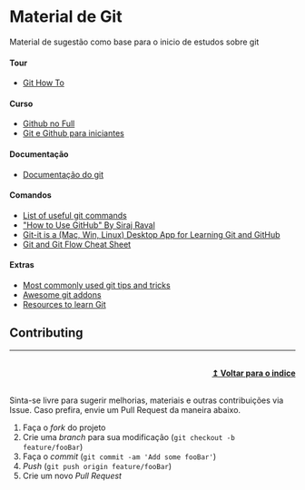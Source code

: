 # Material de Git
Material de sugestão como base para o inicio de estudos sobre git

#### Tour
* [Git How To]

#### Curso
* [Github no Full]
* [Git e Github para iniciantes]

#### Documentação 
* [Documentação do git]

#### Comandos
* [List of useful git commands]
* ["How to Use GitHub" By Siraj Raval]
* [Git-it is a (Mac, Win, Linux) Desktop App for Learning Git and GitHub]
* [Git and Git Flow Cheat Sheet]

#### Extras
* [Most commonly used git tips and tricks]
* [Awesome git addons]
* [Resources to learn Git]

## Contributing
----

<br/>
<div align="right">
    <b><a href="#indice">↥ Voltar para o indice</a></b>
</div>
<br/>

Sinta-se livre para sugerir melhorias, materiais e outras contribuições via Issue. Caso prefira, envie um Pull Request da maneira abaixo.

1. Faça o _fork_ do projeto
2. Crie uma _branch_ para sua modificação (`git checkout -b feature/fooBar`)
3. Faça o _commit_ (`git commit -am 'Add some fooBar'`)
4. _Push_ (`git push origin feature/fooBar`)
5. Crie um novo _Pull Request_

[Git How To]: https://githowto.com/pt-BR
[Git e Github para iniciantes]: https://www.udemy.com/git-e-github-para-iniciantes/
[Github no Full]: http://www.capitalcode.com.br/dashboard/apresentacao/cursos/1/Github-no-Full
[Documentação do git]: https://git-scm.com/doc
[List of useful git commands]: https://github.com/bpassos/git-commands
["How to Use GitHub" By Siraj Raval]: https://github.com/llSourcell/How-to-Use-GitHub
[Git-it is a (Mac, Win, Linux) Desktop App for Learning Git and GitHub]: https://github.com/jlord/git-it-electron
[Git and Git Flow Cheat Sheet]: https://github.com/arslanbilal/git-cheat-sheet#readme
[Most commonly used git tips and tricks]: https://github.com/git-tips/tips#readme
[Awesome git addons]: https://github.com/stevemao/awesome-git-addons#readme
[Resources to learn Git]: http://try.github.io/
[On Demand Training]: https://services.github.com/on-demand/
